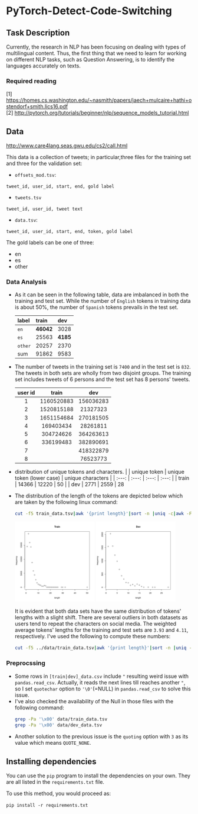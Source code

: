 # PyTorch-Detect-Code-Switching

## Task Description
Currently, the research in NLP has been focusing on dealing with types of multilingual content. Thus, the first thing that we need to learn for working on different NLP tasks, such as Question Answering, is to identify the languages accurately on texts.

### Required reading

[1] https://homes.cs.washington.edu/~nasmith/papers/jaech+mulcaire+hathi+ostendorf+smith.lics16.pdf \
[2] http://pytorch.org/tutorials/beginner/nlp/sequence_models_tutorial.html

## Data

http://www.care4lang.seas.gwu.edu/cs2/call.html

This data is a collection of tweets; in particular,three files for the training set and three for the validation set:


* `offsets_mod.tsv`:
```
tweet_id, user_id, start, end, gold label
```

* `tweets.tsv`
```
tweet_id, user_id, tweet text
```

* `data.tsv`:
```
tweet_id, user_id, start, end, token, gold label
```

The gold labels can be one of three:

* en
* es
* other

### Data Analysis

* As it can be seen in the following table, data are imbalanced in both the training and test set. While the number of `English` tokens in training data is about 50%, the number of `Spanish` tokens prevails in the test set.

    | label | train | dev |
    | --- | --- | --- |
    | `en` | **46042** | 3028 |
    | `es` | 25563 | **4185** |
    | `other` | 20257 | 2370 |
    | sum | 91862 | 9583 |

* The number of tweets in the training set is `7400` and in the test set is `832`. The tweets in both sets are wholly from two disjoint groups. The training set includes tweets of 6 persons and the test set has 8 persons' tweets.

    | user id | train | dev |
    | :---: | :---: | :---: |
    | 1 | 1160520883 | 156036283 |
    | 2 | 1520815188 | 21327323 |
    | 3 | 1651154684 | 270181505 |
    | 4 | 169403434 | 28261811 |
    | 5 | 304724626 | 364263613 |
    | 6 | 336199483 | 382890691 |
    | 7 |  | 418322879 |
    | 8 |  | 76523773 |
* distribution of unique tokens and characters.
    | | unique token | unique token (lower case) | unique characters |
    | :---: | :---: | :---: | :---: |
    | train | 14366 | 12220 | 50 |
    | dev | 2771 | 2559 | 28
* The distribution of the length of the tokens are depicted below which are taken by the following linux command:
    ```bash
    cut -f5 train_data.tsv|awk '{print length}'|sort -n |uniq -c|awk -F" " '{print $NF" " $(NF-1)}'|R --slave -e 'x <- scan(file="stdin", quiet=TRUE,  what=list(numeric(), numeric())); png("Histogram of tokens length-train.png");plot(x[[1]],x[[2]], xlab="length", ylab="frequency", main="Train");'
    ```
    <img src="./images/Histogram%20of%20token%20length-train.png" alt="token length distribution in training set" width="45%"/>
    <img src="./images/Histogram%20of%20token%20length-dev.png" alt="token length distribution in dev set" width="45%"/>

    It is evident that both data sets have the same distribution of tokens' lengths with a slight shift. There are several outliers in both datasets as users tend to repeat the characters on social media. The weighted average tokens' lengths for the training and test sets are `3.93` and `4.11`, respectively. I've used the following to compute these numbers:
    ```bash
    cut -f5 ../data/train_data.tsv|awk '{print length}'|sort -n |uniq -c|awk -F" " '{print $NF" " $(NF-1)}'|tr " " "*"|paste -sd+|bc -l
    ```

### Preprocssing
* Some rows in `[train|dev]_data.csv` include `"` resulting weird issue with `pandas.read_csv`. Actually, it reads the next lines till reaches another `"`, so I set `quotechar` option to `'\0'`(=NULL) in `pandas.read_csv` to solve this issue.
* I've also checked the availability of the Null in those files with the following command:
    ```bash
    grep -Pa '\x00' data/train_data.tsv
    grep -Pa '\x00' data/dev_data.tsv
    ```
* Another solution to the previous issue is the `quoting` option with `3` as its value which means `QUOTE_NONE`.

## Installing dependencies

You can use the `pip` program to install the dependencies on your own. They are all listed in the `requirements.txt` file.

To use this method, you would proceed as:

```pip install -r requirements.txt```